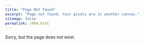 ```yaml
---
title: "Page Not Found"
excerpt: "Page not found. Your pixels are in another canvas."
sitemap: false
permalink: /404.html
---
```


Sorry, but the page does not exist. 